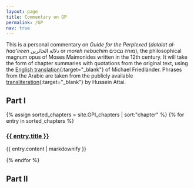```yaml
---
layout: page
title: Commentary on GP
permalink: /GP
nav: true
---
```


This is a personal commentary on _Guide for the Perplexed_ (_dalalat al-haa'ireen_ دلالة الحائرين  or _moreh nebuchim_ מורה נבוכים), the philosophical magnum opus of Moses Maimonides written in the 12th century. It will take the form of chapter summaries with quotations from the original text, using the [English translation](https://www.sefaria.org/Guide_for_the_Perplexed){:target="_blank"} of Michael Friedländer. Phrases from the Arabic are taken from the publicly available [transliteration](http://sepehr.mohamadi.name/download/DelalatolHaerin.pdf){:target="_blank"} by Hussein Attai.

<h2> Part I </h2>

{% assign sorted_chapters = site.GPI_chapters | sort:"chapter" %}
{% for entry in sorted_chapters %}
  <h3>
    <a href="{{site.baseurl}}{{entry.url}}">
      {{ entry.title }}
    </a>
  </h3>
  <p>{{ entry.content | markdownify }}</p>
{% endfor %}

<h2> Part II </h2>
